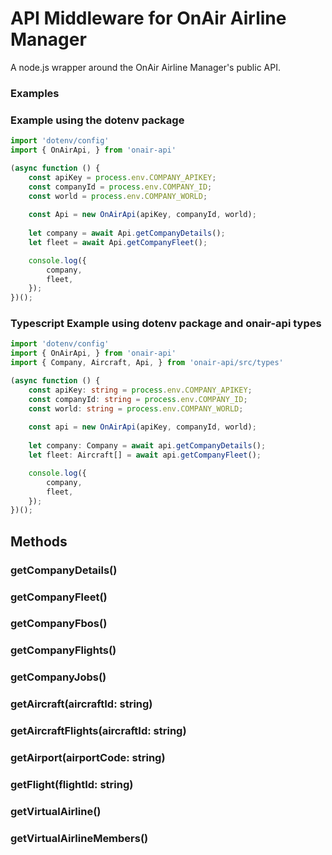 # API Middleware for OnAir Airline Manager
A node.js wrapper around the OnAir Airline Manager's public API.

### Examples

### Example using the dotenv package

```javascript
import 'dotenv/config'
import { OnAirApi, } from 'onair-api'

(async function () {
    const apiKey = process.env.COMPANY_APIKEY;
    const companyId = process.env.COMPANY_ID;
    const world = process.env.COMPANY_WORLD;
    
    const Api = new OnAirApi(apiKey, companyId, world);
    
    let company = await Api.getCompanyDetails();
    let fleet = await Api.getCompanyFleet();

    console.log({
        company,
        fleet,
    });
})();
```
### Typescript Example using dotenv package and onair-api types

```typescript
import 'dotenv/config'
import { OnAirApi, } from 'onair-api'
import { Company, Aircraft, Api, } from 'onair-api/src/types'

(async function () {
    const apiKey: string = process.env.COMPANY_APIKEY;
    const companyId: string = process.env.COMPANY_ID;
    const world: string = process.env.COMPANY_WORLD;
    
    const api = new OnAirApi(apiKey, companyId, world);
    
    let company: Company = await api.getCompanyDetails();
    let fleet: Aircraft[] = await api.getCompanyFleet();

    console.log({
        company,
        fleet,
    });
})();
```

## Methods
### getCompanyDetails()
### getCompanyFleet()
### getCompanyFbos()
### getCompanyFlights()
### getCompanyJobs()
### getAircraft(aircraftId: string)
### getAircraftFlights(aircraftId: string)
### getAirport(airportCode: string)
### getFlight(flightId: string)
### getVirtualAirline()
### getVirtualAirlineMembers()